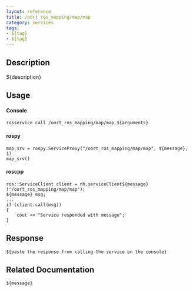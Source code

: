 ```yaml
---
layout: reference
title: /oort_ros_mapping/map/map
category: services
tags: 
- ${tag} 
- ${tag}
---
```


## Description
${description}

## Usage
#### Console
```
rosservice call /oort_ros_mapping/map/map ${arguments}
```

#### rospy
```
map_srv = rospy.ServiceProxy("/oort_ros_mapping/map/map", ${message}, 1)
map_srv()
```

#### roscpp
```
ros::ServiceClient client = nh.serviceClient${message}("/oort_ros_mapping/map/map");
${message} msg;
...
if (client.call(msg))
{
    cout << "Service responded with message";
}
```

## Response
```
${paste the response from calling the service on the console}
```

## Related Documentation
``${message}``  